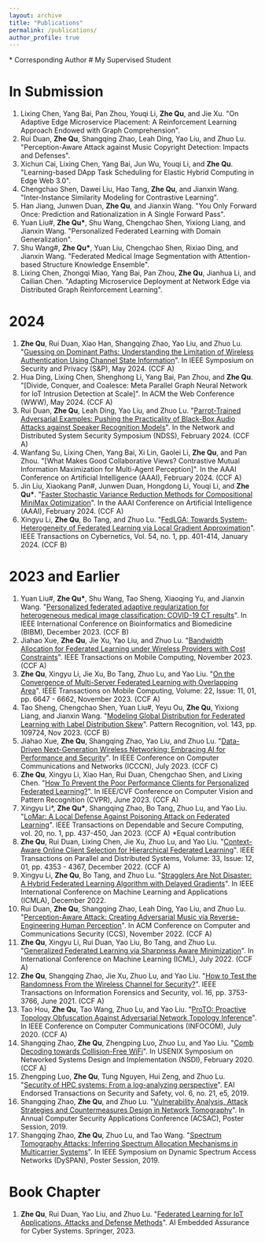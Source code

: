 ```yaml
---
layout: archive
title: "Publications"
permalink: /publications/
author_profile: true
---
```

\* Corresponding Author \# My Supervised Student      

In Submission
=====
1. Lixing Chen, Yang Bai, Pan Zhou, Youqi Li, **Zhe Qu**, and Jie Xu. "On Adaptive Edge Microservice Placement: A Reinforcement Learning Approach Endowed with Graph Comprehension".
2. Rui Duan, **Zhe Qu**, Shangqing Zhao, Leah Ding, Yao Liu, and Zhuo Lu. "Perception-Aware Attack against Music Copyright Detection: Impacts and Defenses".
3. Xichun Cai, Lixing Chen, Yang Bai, Jun Wu, Youqi Li, and **Zhe Qu**. "Learning-based DApp Task Scheduling for Elastic Hybrid Computing in Edge Web 3.0".
4. Chengchao Shen, Dawei Liu, Hao Tang, **Zhe Qu**, and Jianxin Wang. "Inter-Instance Similarity Modeling for Contrastive Learning".
5. Han Jiang, Junwen Duan, **Zhe Qu**, and Jianxin Wang. "You Only Forward Once: Prediction and Rationalization in A Single Forward Pass".
6. Yuan Liu\#, **Zhe Qu\***, Shu Wang, Chengchao Shen, Yixiong Liang, and Jianxin Wang. "Personalized Federated Learning with Domain Generalization".
7. Shu Wang\#, **Zhe Qu\***, Yuan Liu, Chengchao Shen, Rixiao Ding, and Jianxin Wang. "Federated Medical Image Segmentation with Attention-based Structure Knowledge Ensemble".
8. Lixing Chen, Zhongqi Miao, Yang Bai, Pan Zhou, **Zhe Qu**, Jianhua Li, and Cailian Chen. "Adapting Microservice Deployment at Network Edge via Distributed Graph Reinforcement Learning".

2024
=====
1. **Zhe Qu**, Rui Duan, Xiao Han, Shangqing Zhao, Yao Liu, and Zhuo Lu. "[Guessing on Dominant Paths: Understanding the Limitation of Wireless Authentication Using Channel State Information](https://csalab.site/getsrc/?n=papers/23qdh-sp.pdf)". In IEEE Symposium on Security and Privacy (S&P), May 2024. (CCF A)
2. Hua Ding, Lixing Chen, Shenghong Li, Yang Bai, Pan Zhou, and **Zhe Qu**. "[Divide, Conquer, and Coalesce: Meta Parallel Graph Neural Network for IoT Intrusion Detection at Scale]". In ACM the Web Conference (WWW), May 2024. (CCF A) 
3. Rui Duan, **Zhe Qu**, Leah Ding, Yao Liu, and Zhuo Lu. "[Parrot-Trained Adversarial Examples: Pushing the Practicality of Black-Box Audio Attacks against Speaker Recognition Models](https://arxiv.org/pdf/2311.07780.pdf)". In the Network and Distributed System Security Symposium (NDSS), February 2024. (CCF A)
4. Wanfang Su, Lixing Chen, Yang Bai, Xi Lin, Gaolei Li, **Zhe Qu**, and Pan Zhou. "[What Makes Good Collaborative Views? Contrastive Mutual Information Maximization for Multi-Agent Perception]". In the AAAI Conference on Artificial Intelligence (AAAI), February 2024. (CCF A)
5. Jin Liu, Xiaokang Pan\#, Junwen Duan, Hongdong Li, Youqi Li, and **Zhe Qu\***. "[Faster Stochastic Variance Reduction Methods for Compositional MiniMax Optimization](https://arxiv.org/pdf/2308.09604.pdf)". In the AAAI Conference on Artificial Intelligence (AAAI), February 2024. (CCF A)
6. Xingyu Li, **Zhe Qu**, Bo Tang, and Zhuo Lu. "[FedLGA: Towards System-Heterogeneity of Federated Learning via Local Gradient Approximation](https://arxiv.org/pdf/2112.11989.pdf)". IEEE Transactions on Cybernetics, Vol. 54, no. 1, pp. 401-414, January 2024. (CCF B)

2023 and Earlier
====
1. Yuan Liu\#, **Zhe Qu\***, Shu Wang, Tao Sheng, Xiaoqing Yu, and Jianxin Wang. "[Personalized federated adaptive regularization for heterogeneous medical image classification: COVID-19 CT results](https://ieeexplore.ieee.org/abstract/document/10385702)". In IEEE International Conference on Bioinformatics and Biomedicine (BIBM), December 2023. (CCF B)
2. Jiahao Xue, **Zhe Qu**, Jie Xu, Yao Liu, and Zhuo Lu. "[Bandwidth Allocation for Federated Learning under Wireless Providers with Cost Constraints](https://csalab.site/getsrc/?n=papers/24xqx-tmc.pdf)". IEEE Transactions on Mobile Computing, November 2023. (CCF A)
3. **Zhe Qu**, Xingyu Li, Jie Xu, Bo Tang, Zhuo Lu, and Yao Liu. "[On the Convergence of Multi-Server Federated Learning with Overlapping Area](https://arxiv.org/pdf/2208.07893.pdf)". IEEE Transactions on Mobile Computing, Volume: 22, Issue: 11, 01, pp. 6647 - 6662, November 2023. (CCF A)
4. Tao Sheng, Chengchao Shen, Yuan Liu\#, Yeyu Ou, **Zhe Qu**, Yixiong Liang, and Jianxin Wang. "[Modeling Global Distribution for Federated Learning with Label Distribution Skew](https://arxiv.org/abs/2212.08883.pdf)". Pattern Recognition, vol. 143, pp. 109724, Nov 2023. (CCF B)
5. Jiahao Xue, **Zhe Qu**, Shangqing Zhao, Yao Liu, and Zhuo Lu. "[Data-Driven Next-Generation Wireless Networking: Embracing AI for Performance and Security](https://arxiv.org/abs/2306.06178.pdf)". In IEEE Conference on Computer Communications and Networks (ICCCN), July 2023. (CCF C)
6. **Zhe Qu**, Xingyu Li, Xiao Han, Rui Duan, Chengchao Shen, and Lixing Chen. "[How To Prevent the Poor Performance Clients for Personalized Federated Learning?](https://openaccess.thecvf.com/content/CVPR2023/papers/Qu_How_To_Prevent_the_Poor_Performance_Clients_for_Personalized_Federated_CVPR_2023_paper.pdf)". In IEEE/CVF Conference on Computer Vision and Pattern Recognition (CVPR), June 2023. (CCF A)
7. Xingyu Li\*, **Zhe Qu\***, Shangqing Zhao, Bo Tang, Zhuo Lu, and Yao Liu. "[LoMar: A Local Defense Against Poisoning Attack on Federated Learning](https://arxiv.org/pdf/2201.02873.pdf)". IEEE Transactions on Dependable and Secure Computing, vol. 20, no. 1, pp. 437-450, Jan 2023. (CCF A) \*Equal contribution
8. **Zhe Qu**, Rui Duan, Lixing Chen, Jie Xu, Zhuo Lu, and Yao Liu. "[Context-Aware Online Client Selection for Hierarchical Federated Learning](https://arxiv.org/pdf/2112.00925.pdf)". IEEE Transactions on Parallel and Distributed Systems, Volume: 33, Issue: 12, 01, pp. 4353 - 4367, December 2022. (CCF A)
9. Xingyu Li, **Zhe Qu**, Bo Tang, and Zhuo Lu. "[Stragglers Are Not Disaster: A Hybrid Federated Learning Algorithm with Delayed Gradients](https://arxiv.org/pdf/2102.06329.pdf)". In IEEE International Conference on Machine Learning and Applications (ICMLA), December 2022.
10. Rui Duan, **Zhe Qu**, Shangqing Zhao, Leah Ding, Yao Liu, and Zhuo Lu. "[Perception-Aware Attack: Creating Adversarial Music via Reverse-Engineering Human Perception](https://arxiv.org/pdf/2207.13192.pdf)". In ACM Conference on Computer and Communications Security (CCS), November 2022. (CCF A)
11. **Zhe Qu**, Xingyu Li, Rui Duan, Yao Liu, Bo Tang, and Zhuo Lu. "[Generalized Federated Learning via Sharpness Aware Minimization](https://arxiv.org/pdf/2206.02618.pdf)". In International Conference on Machine Learning (ICML), July 2022. (CCF A)
12. **Zhe Qu**, Shangqing Zhao, Jie Xu, Zhuo Lu, and Yao Liu. "[How to Test the Randomness From the Wireless Channel for Security?](https://arxiv.org/pdf/2106.07715.pdf)". IEEE Transactions on Information Forensics and Security, vol. 16, pp. 3753-3766, June 2021. (CCF A)
13. Tao Hou, **Zhe Qu**, Tao Wang, Zhuo Lu, and Yao Liu. "[ProTO: Proactive Topology Obfuscation Against Adversarial Network Topology Inference](https://csalab.site/getsrc/?n=papers/20hqw-info.pdf)". In IEEE Conference on Computer Communications (INFOCOM), July 2020. (CCF A)
14. Shangqing Zhao, **Zhe Qu**, Zhengping Luo, Zhuo Lu, and Yao Liu. "[Comb Decoding towards Collision-Free WiFi](https://csalab.site/getsrc/?n=papers/20zql-nsdi.pdf)". In USENIX Symposium on Networked Systems Design and Implementation (NSDI), February 2020. (CCF A)
15. Zhengping Luo, **Zhe Qu**, Tung Nguyen, Hui Zeng, and Zhuo Lu. "[Security of HPC systems: From a log-analyzing perspective](https://csalab.site/getsrc/?n=papers/19lqn-etss.pdf)". EAI Endorsed Transactions on Security and Safety, vol. 6, no. 21, e5, 2019.
16. Shangqing Zhao, **Zhe Qu**, and Zhuo Lu. "[Vulnerability Analysis, Attack Strategies and Countermeasures Design in Network Tomography](https://csalab.site/getsrc/?n=papers/19zlw-acsac.pdf)". In Annual Computer Security Applications Conference (ACSAC), Poster Session, 2019.
17. Shangqing Zhao, **Zhe Qu**, Zhuo Lu, and Tao Wang. "[Spectrum Tomography Attacks: Inferring Spectrum Allocation Mechanisms in Multicarrier Systems](https://csalab.site/getsrc/?n=papers/19zlw-dyspan.pdf)". In IEEE Symposium on Dynamic Spectrum Access Networks (DySPAN), Poster Session, 2019.


Book Chapter
=====
1. **Zhe Qu**, Rui Duan, Yao Liu, and Zhuo Lu. "[Federated Learning for IoT Applications, Attacks and Defense Methods](https://link.springer.com/chapter/10.1007/978-3-031-42637-7_9)". AI Embedded Assurance for Cyber Systems. Springer, 2023.
